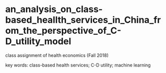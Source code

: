 # an_analysis_on_class-based_heallth_services_in_China_from_the_perspective_of_C-D_utility_model

class assignment of health economics (Fall 2018)

key words: class-based health services; C-D utility; machine learning
